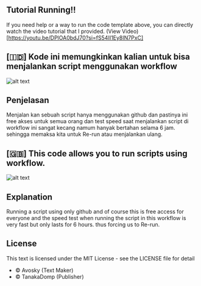 ## Tutorial Running!!
If you need help or a way to run the code template above, you can directly watch the video tutorial that I provided. 
(View Video)[https://youtu.be/DPlOA0bdJ70?si=fS54II1Ey8IN7PxC]

## [🇮🇩] Kode ini memungkinkan kalian untuk bisa menjalankan script menggunakan workflow

![alt text](https://k.top4top.io/p_3234w6acu1.jpg?raw=true)

## Penjelasan
Menjalan kan sebuah script hanya menggunakan github dan pastinya ini free akses untuk semua orang dan test speed saat menjalankan script di workflow ini sangat kecang namum hanyak bertahan selama 6 jam. sehingga memaksa kita untuk Re-run atau menjalankan ulang.

## [🇬🇧] This code allows you to run scripts using workflow.

![alt text](https://c.top4top.io/p_3234gfux91.jpg?raw=true)

## Explanation
Running a script using only github and of course this is free access for everyone and the speed test when running the script in this workflow is very fast but only lasts for 6 hours. thus forcing us to Re-run.


## License

This text is licensed under the MIT License - see the LICENSE file for detail

* © Avosky (Text Maker)
* © TanakaDomp (Publisher)
